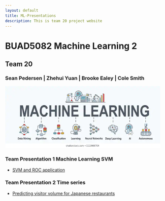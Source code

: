 ```yaml
---
layout: default
title: ML-Presentations
description: This is team 20 project website
---
```


# BUAD5082 Machine Learning 2
## Team 20
### Sean Pedersen | Zhehui Yuan | Brooke Ealey | Cole Smith
<img src="/img/ML.png" width="600" height="200" class="img-responsive" alt=""> 


### Team Presentation 1 Machine Learning SVM
 - [SVM and ROC application ](/code/index.md)


### Team Presentation 2 Time series
 - [ Predicting visitor volume for Japanese restaurants ](/code/index.md)
